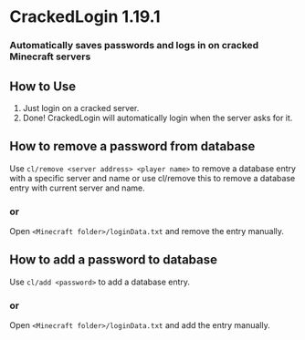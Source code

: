 # CrackedLogin 1.19.1
### Automatically saves passwords and logs in on cracked Minecraft servers

## How to Use
1. Just login on a cracked server.
2. Done! CrackedLogin will automatically login when the server asks for it. 

## How to remove a password from database
Use `cl/remove <server address> <player name>` to remove a database entry with a specific server and name or use cl/remove this to remove a database entry with current server and name.

### or

Open `<Minecraft folder>/loginData.txt` and remove the entry manually.

## How to add a password to database
Use `cl/add <password>` to add a database entry.

### or

Open `<Minecraft folder>/loginData.txt` and add the entry manually.

